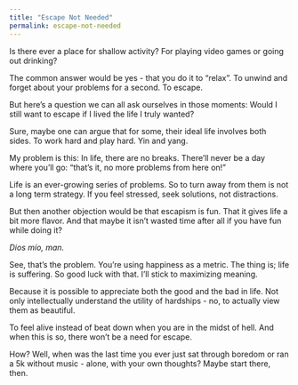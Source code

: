 ```yaml
---
title: "Escape Not Needed"
permalink: escape-not-needed
---
```


Is there ever a place for shallow activity? For playing video games or going out drinking?

The common answer would be yes - that you do it to “relax”. To unwind and forget about your problems for a second. To escape.

But here’s a question we can all ask ourselves in those moments: Would I still want to escape if I lived the life I truly wanted?

Sure, maybe one can argue that for some, their ideal life involves both sides. To work hard and play hard. Yin and yang.

My problem is this: In life, there are no breaks. There’ll never be a day where you’ll go: “that’s it, no more problems from here on!”

Life is an ever-growing series of problems. So to turn away from them is not a long term strategy. If you feel stressed, seek solutions, not distractions.

But then another objection would be that escapism is fun. That it gives life a bit more flavor. And that maybe it isn’t wasted time after all if you have fun while doing it?

*Dios mío, man.*

See, that’s the problem. You’re using happiness as a metric. The thing is; life is suffering. So good luck with that. I’ll stick to maximizing meaning.

Because it is possible to appreciate both the good and the bad in life. Not only intellectually understand the utility of hardships - no, to actually view them as beautiful.

To feel alive instead of beat down when you are in the midst of hell. And when this is so, there won’t be a need for escape.

How? Well, when was the last time you ever just sat through boredom or ran a 5k without music - alone, with your own thoughts? Maybe start there, then.
